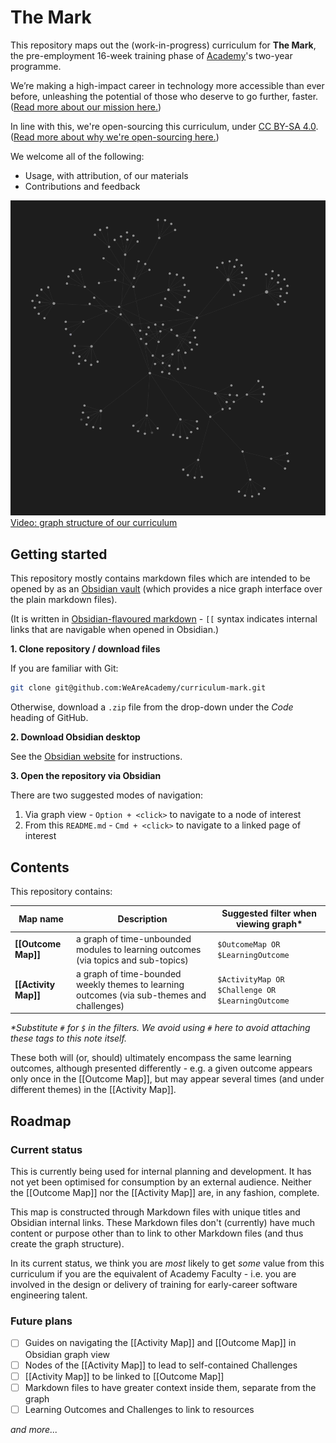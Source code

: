 # The Mark

This repository maps out the (work-in-progress) curriculum for **The Mark**, the pre-employment 16-week training phase of [Academy](https://www.notion.so/Academy-92e6a8b244894a4d9b7d0b785c3d4bd2)'s two-year programme.

We’re making a high-impact career in technology more accessible than ever before, unleashing the potential of those who deserve to go further, faster. ([Read more about our mission here.](https://www.notion.so/Mission-Aligning-talent-opportunity-and-equity-f91a35220e3e4b659563c1a6198d938c))

In line with this, we're open-sourcing this curriculum, under [CC BY-SA 4.0](https://creativecommons.org/licenses/by-sa/4.0/). ([Read more about why we're open-sourcing here.](https://www.notion.so/Curriculum-Optimising-for-industry-and-employer-needs-f3da2eeea06e48b7872cf25c00c3026a))

We welcome all of the following:
- Usage, with attribution, of our materials
- Contributions and feedback

![](graph-view.png?raw=true)
[Video: graph structure of our curriculum](https://www.loom.com/share/3106d6740b624831b49813343e82275c?sharedAppSource=personal_library)

## Getting started
This repository mostly contains markdown files which are intended to be opened by as an [Obsidian vault](https://obsidian.md/) (which provides a nice graph interface over the plain markdown files).

(It is written in [Obsidian-flavoured markdown](https://obsidian.md/features) - `[[` syntax indicates internal links that are navigable when opened in Obsidian.)

**1. Clone repository / download files**

If you are familiar with Git:
```bash
git clone git@github.com:WeAreAcademy/curriculum-mark.git
```

Otherwise, download a `.zip` file from the drop-down under the *Code* heading of GitHub.

**2. Download Obsidian desktop**

See the [Obsidian website](https://obsidian.md/) for instructions.

**3. Open the repository via Obsidian**

There are two suggested modes of navigation:

1. Via graph view - `Option + <click>` to navigate to a node of interest
2. From this `README.md` - `Cmd + <click>` to navigate to a linked page of interest

## Contents
This repository contains:

| Map name | Description | Suggested filter when viewing graph* |
| --- | --- | --- |
| **[[Outcome Map]]** | a graph of time-unbounded modules to learning outcomes (via topics and sub-topics) | `$OutcomeMap OR $LearningOutcome` |
| **[[Activity Map]]** | a graph of time-bounded weekly themes to learning outcomes (via sub-themes and challenges) | `$ActivityMap OR $Challenge OR $LearningOutcome` |

*\*Substitute `#` for `$` in the filters. We avoid using `#` here to avoid attaching these tags to this note itself.*

These both will (or, should) ultimately encompass the same learning outcomes, although presented differently - e.g. a given outcome appears only once in the [[Outcome Map]], but may appear several times (and under different themes) in the [[Activity Map]].

## Roadmap
### Current status
This is currently being used for internal planning and development. It has not yet been optimised for consumption by an external audience. Neither the [[Outcome Map]] nor the [[Activity Map]] are, in any fashion, complete.

This map is constructed through Markdown files with unique titles and Obsidian internal links. These Markdown files don't (currently) have much content or purpose other than to link to other Markdown files (and thus create the graph structure).

In its current status, we think you are _most_ likely to get _some_ value from this curriculum if you are the equivalent of Academy Faculty - i.e. you are involved in the design or delivery of training for early-career software engineering talent.

### Future plans
- [ ] Guides on navigating the [[Activity Map]] and [[Outcome Map]] in Obsidian graph view
- [ ] Nodes of the [[Activity Map]] to lead to self-contained Challenges
- [ ] [[Activity Map]] to be linked to [[Outcome Map]]
- [ ] Markdown files to have greater context inside them, separate from the graph
- [ ] Learning Outcomes and Challenges to link to resources

*and more...*

